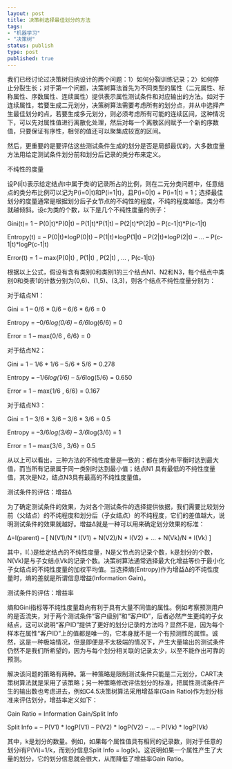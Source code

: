 ```yaml
--- 
layout: post
title: 决策树选择最佳划分的方法
tags: 
- "机器学习"
- "决策树"
status: publish
type: post
published: true
---
```

我们已经讨论过决策树归纳设计的两个问题：1〉如何分裂训练记录；2〉如何停止分裂生长；对于第一个问题，决策树算法首先为不同类型的属性（二元属性、标称属性、序数属性、连续属性）提供表示属性测试条件和对应输出的方法。如对于连续属性，若要生成二元划分，决策树算法需要考虑所有的划分点，并从中选择产生最佳划分的点，若要生成多元划分，则必须考虑所有可能的连续区间，这种情况下，可以先对属性值进行离散化处理，然后对每一个离散区间赋予一个新的序数值，只要保证有序性，相邻的值还可以聚集成较宽的区间。

然后，更重要的是要评估这些测试条件生成的划分是否是局部最优的，大多数度量方法用给定测试条件划分前和划分后记录的类分布来定义。

不纯性的度量

设P(i|t)表示给定结点t中属于类i的记录所占的比例，则在二元分类问题中，任意结点的类分布比例可以记为P(i=0|t)和P(i=1|t)，且P(i=0|t) + P(i=1|t) = 1；选择最佳划分的度量通常是根据划分后子女节点的不纯性的程度，不纯的程度越低，类分布就越倾斜。设c为类的个数，以下是几个不纯性度量的例子：


Gini(t)= 1 – P(0|t)*P(0|t) – P(1|t)*P(1|t) – P(2|t)*P(2|t) – P(c-1|t)*P(c-1|t)

Entropy(t) = – P(0|t)*logP(0|t) – P(1|t)*logP(1|t) – P(2|t)*logP(2|t) – … – P(c-1|t)*logP(c-1|t)

Error(t) = 1 – max{P(0|t) , P(1|t) , P(2|t) , … , P(c-1|t)}

根据以上公式，假设有含有类别0和类别1的三个结点N1、N2和N3，每个结点中类别0和类表1的计数分别为(0,6)、(1,5)、(3,3)，则各个结点不纯性度量分别为：

对于结点N1：


Gini = 1 – 0/6 * 0/6 – 6/6 * 6/6 = 0

Entropy = –0/6*log(0/6) – 6/6*log(6/6) = 0

Error = 1 – max{0/6 , 6/6} = 0

对于结点N2：


Gini = 1 – 1/6 * 1/6 – 5/6 * 5/6 = 0.278

Entropy = –1/6*log(1/6) – 5/6*log(5/6) = 0.650

Error = 1 – max{1/6 , 6/6} = 0.167

对于结点N3：


Gini = 1 – 3/6 * 3/6 – 3/6 * 3/6 = 0.5

Entropy = –3/6*log(3/6) – 3/6*log(3/6) = 1

Error = 1 – max{3/6 , 3/6} = 0.5

从以上可以看出，三种方法的不纯性度量是一致的：都在类分布平衡时达到最大值，而当所有记录属于同一类别时达到最小值；结点N1 具有最低的不纯性度量值，其次是N2，结点N3具有最高的不纯性度量值。

测试条件的评估：增益Δ

为了确定测试条件的效果，为对各个测试条件的选择提供依据，我们需要比较划分前（父结点）的不纯程度和划分后（子女结点）的不纯程度，它们的差值越大，说明测试条件的效果就越好。增益Δ就是一种可以用来确定划分效果的标准：


Δ=I(parent) – [ N(V1)/N * Ι(V1) + N(V2)/N * I(V2) + … +  N(Vk)/N * I(Vk) ]

其中，I(.)是给定结点的不纯性度量，N是父节点的记录个数，k是划分的个数，N(Vk)是与子女结点Vk的记录个数。决策树算法通常选择最大化增益等价于最小化子女结点的不纯性度量的加权平均值。当选择熵(Entropy)作为增益Δ的不纯性度量时，熵的差就是所谓信息增益(Information Gain)。

测试条件的评估：增益率

熵和Gini指标等不纯性度量趋向有利于具有大量不同值的属性。例如考察预测用户的是否流失，对于两个测试条件“客户级别”和“客户ID”，后者必然产生更纯的子女结点，这可以说明“客户ID”提供了更好的划分记录的方法吗？显然不是，因为每个样本在属性“客户ID”上的值都是唯一的，它本身就不是一个有预测性的属性。诚然，这是一种极端情况，但是即便是不太极端的情况下，产生大量输出的测试条件仍然不是我们所希望的，因为与每个划分相关联的记录太少，以至不能作出可靠的预测。

解决该问题的策略有两种。第一种策略是限制测试条件只能是二元划分，CART决策树算法就是采用了该策略；另一种策略修改评估划分的标准，把属性测试条件产生的输出数也考虑进去，例如C4.5决策树算法采用增益率(Gain Ratio)作为划分标准来评估划分，增益率定义如下：


Gain Ratio = Information Gain/Split Info

Split Info = – P(V1) * logP(V1) – P(V2) * logP(V2) – … – P(Vk) * logP(Vk) 

其中，k是划分的数量。例如，如果每个属性值具有相同的记录数，则对于任意的划分i有P(Vi)=1/k，而划分信息Split Info = log(k)。这说明如果一个属性产生了大量的划分，它的划分信息就会很大，从而降低了增益率Gain Ratio。
